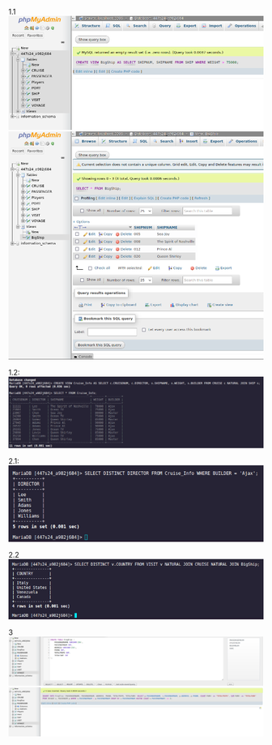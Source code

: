 1.1 
![alt text](image.png)
![alt text](image-1.png)


1.2:
![alt text](image-2.png)


2.1:
![alt text](image-3.png)


2.2
![alt text](image-4.png)


3
![alt text](image-6.png)
![alt text](image-5.png)